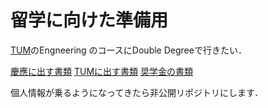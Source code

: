 # 留学に向けた準備用

[TUM](https://www.tum.de/en/)のEngneering のコースにDouble Degreeで行きたい．

[慶應に出す書類](/keio_admin/)
[TUMに出す書類](/tum_admin/)
[奨学金の書類](/scalarship/)

個人情報が乗るようになってきたら非公開リポジトリにします．